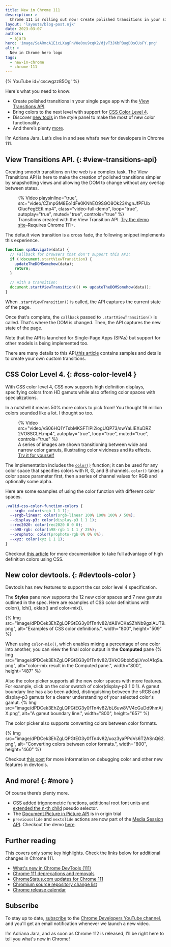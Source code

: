 ```yaml
---
title: New in Chrome 111
description: >
  Chrome 111 is rolling out now! Create polished transitions in your single page app with the View Transitions API, and bring colors to the next level with support for CSS color level 4. Discover new tools in the style panel to make the most of the new color functionality, and there’s plenty more.
layout: 'layouts/blog-post.njk'
date: 2023-03-07
authors:
  - ajara
hero: 'image/SeARmcA1EicLXagFnVOe0ou9cqK2/djvT3JKbPBugDOsCUsFY.png'
alt: >
  New in Chrome hero logo
tags:
  - new-in-chrome
  - chrome-111
---
```


{% YouTube id='cscwgzz85Og' %}

Here's what you need to know:

* Create polished transitions in your single page app with the [View Transitions API](#view-transitions-api).
* Bring colors to the next level with support for [CSS Color Level 4](#css-color-level4).
* Discover [new tools](#devtools-color) in the style panel to make the most of new color functionality.
* And there’s plenty [more](#more).

I’m Adriana Jara. Let’s dive in and see what’s new for developers in Chrome 111.
## View Transitions API. {: #view-transitions-api}
Creating smooth transitions on the web is a complex task.
The View Transitions API is here to make the creation of polished transitions simpler by snapshotting views and allowing the DOM to change without any overlap between states.

<figure>
  {% Video
    playsinline="true",
    src="video/CZmpGM8Eo1dFe0KNhEO9SGO8Ok23/hgnJfPFUbGlucFegEEtl.mp4",
    class="video-full-demo",
    loop="true",
    autoplay="true",
    muted="true",
    controls="true"
  %}
  <figcaption>Transitions created with the View Transition API. <a href="https://http203-playlist.netlify.app/">Try the demo site</a>–Requires Chrome 111+.</figcaption>
</figure>

The default view transition is a cross fade, the following snippet implements this experience.

```js
function spaNavigate(data) {
  // Fallback for browsers that don't support this API:
  if (!document.startViewTransition) {
    updateTheDOMSomehow(data);
    return;
  }

  // With a transition:
  document.startViewTransition(() => updateTheDOMSomehow(data));
}
```


When `.startViewTransition()` is called, the API captures the current state of the page.

Once that's complete, the `callback` passed to `.startViewTransition()` is called. That's where the DOM is changed. Then, the API captures the new state of the page.

Note that the API is launched for Single-Page Apps (SPAs) but support for other models is being implemented too.

There are many details to this API,[this article](/docs/web-platform/view-transitions/) contains samples and details to create your own custom transitions.

## CSS Color Level 4. {: #css-color-level4 }

With CSS color level 4, CSS now supports high definition displays, specifying colors from HD gamuts while also offering color spaces with specializations.

In a nutshell it means 50% more colors to pick from! You thought 16 million colors sounded like a lot. I thought so too.

<figure>
  {% Video
    src="video/vS06HQ1YTsbMKSFTIPl2iogUQP73/swYaLIEXuDRZ2VO8SCLH.mp4",
    autoplay="true",
    loop="true",
    muted="true",
    controls="true"
  %}

  <figcaption>
    A series of images are shown transitioning between wide and narrow color
    gamuts, illustrating color vividness and its effects.<br>
    <a href="https://ciechanow.ski/color-spaces/#:~:text=you%20can%20drag%20the%20slider%20to%20see%20how%20the%20extent%20of%20the%20chromaticity%20triangle%20corresponds%20to%20the%20representable%20colors.">Try it for yourself</a>
  </figcaption>
</figure>

The implementation includes the [`color()`](https://developer.mozilla.org/docs/Web/CSS/color_value/color) function; it can be used for any color space that specifies colors with R, G, and B channels. `color()` takes a color space parameter first, then a series of channel values for RGB and optionally some alpha.

Here are some examples of using the color function with different color spaces.

```css
.valid-css-color-function-colors {
  --srgb: color(srgb 1 1 1);
  --srgb-linear: color(srgb-linear 100% 100% 100% / 50%);
  --display-p3: color(display-p3 1 1 1);
  --rec2020: color(rec2020 0 0 0);
  --a98-rgb: color(a98-rgb 1 1 1 / 25%);
  --prophoto: color(prophoto-rgb 0% 0% 0%);
  --xyz: color(xyz 1 1 1);
}
```

Checkout [this article](/articles/high-definition-css-color-guide/) for more documentation to take full advantage of high definition colors using CSS.

## New color devtools. {: #devtools-color }

Devtools has new features to support the css color level 4 specification.

The **Styles** pane now supports the 12 new color spaces and 7 new gamuts outlined in the spec. Here are examples of CSS color definitions with color(), lch(), oklab() and color-mix().

{% Img src="image/dPDCek3EhZgLQPGtEG3y0fTn4v82/dA8VCKaSZhNb9gzlAUT9.png", alt="Examples of CSS color definitions.", width="800", height="509" %}

When using `color-mix()`,  which enables mixing a percentage of one color into another, you can view the final color output in the **Computed** pane
{% Img src="image/dPDCek3EhZgLQPGtEG3y0fTn4v82/3VkOGbbb5qLVvo1A1qSa.png", alt="color-mix result in the Computed pane.", width="800", height="487" %}

Also the color picker supports all the new color spaces with more features. For example, click on the color swatch of color(display-p3 1 0 1). A gamut boundary line has also been added, distinguishing between the sRGB and display-p3 gamuts for a clearer understanding of your selected color's gamut.
{% Img src="image/dPDCek3EhZgLQPGtEG3y0fTn4v82/bL6uw8VV4cGuDd9hmAjX.png", alt="A gamut boundary line.", width="800", height="657" %}

The color picker also  supports converting colors between color formats.

{% Img src="image/dPDCek3EhZgLQPGtEG3y0fTn4v82/uoz3yaPPdVs6T2ASnQ62.png", alt="Converting colors between color formats.", width="800", height="460" %}

Checkout [this post](/blog/new-in-devtools-111/) for more information on debugging color and other new features in devtools.


## And more! {: #more }

Of course there’s plenty more.

* CSS added trigonometric functions, additional root font units and [extended the n-th child](/articles/css-nth-child-of-s/) pseudo selector.
* The [Document Picture in Picture API](/docs/web-platform/document-picture-in-picture/) is in origin trial
* `previousslide` and `nextslide` actions are now part of the [Media Session API](https://web.dev/media-session). Checkout the demo [here](https://googlechrome.github.io/samples/media-session/slides.html).

## Further reading

This covers only some key highlights. Check the links below for
additional changes in Chrome 111.

* [What's new in Chrome DevTools (111)](/blog/new-in-devtools-111/)
* [Chrome 111 deprecations and removals](/blog/deps-rems-111/)
* [ChromeStatus.com updates for Chrome 111](https://www.chromestatus.com/features#milestone%3D108)
* [Chromium source repository change list](https://chromium.googlesource.com/chromium/src/+log/110.0.5481.186..111.0.5563.53)
* [Chrome release calendar](https://chromiumdash.appspot.com/schedule)

## Subscribe

To stay up to date, [subscribe](https://goo.gl/6FP1a5) to the
[Chrome Developers YouTube channel](https://www.youtube.com/user/ChromeDevelopers/),
and you'll get an email notification whenever we launch a new video.

I’m Adriana Jara, and as soon as Chrome 112 is released, I'll be right here to
tell you what's new in Chrome!

